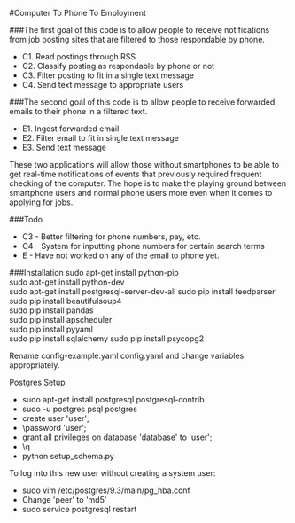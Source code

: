 #Computer To Phone To Employment

###The first goal of this code is to allow people to receive notifications from job posting sites that are filtered to those respondable by phone.
- C1. Read postings through RSS
- C2. Classify posting as respondable by phone or not
- C3. Filter posting to fit in a single text message
- C4. Send text message to appropriate users

###The second goal of this code is to allow people to receive forwarded emails to their phone in a filtered text.

- E1. Ingest forwarded email
- E2. Filter email to fit in single text message
- E3. Send text message

These two applications will allow those without smartphones to be able to get real-time notifications of events that previously required frequent checking of the computer. The hope is to make the playing ground between smartphone users and normal phone users more even when it comes to applying for jobs.

###Todo
- C3 - Better filtering for phone numbers, pay, etc.
- C4 - System for inputting phone numbers for certain search terms
- E - Have not worked on any of the email to phone yet.

###Installation
sudo apt-get install python-pip  
sudo apt-get install python-dev  
sudo apt-get install postgresql-server-dev-all 
sudo pip install feedparser  
sudo pip install beautifulsoup4  
sudo pip install pandas  
sudo pip install apscheduler  
sudo pip install pyyaml  
sudo pip install sqlalchemy
sudo pip install psycopg2

Rename config-example.yaml config.yaml and change variables appropriately.  

Postgres Setup

- sudo apt-get install postgresql postgresql-contrib
- sudo -u postgres psql postgres
- create user 'user';
- \password 'user';
- grant all privileges on database 'database' to 'user';
- \q
- python setup_schema.py

To log into this new user without creating a system user:
- sudo vim /etc/postgres/9.3/main/pg_hba.conf
- Change 'peer' to 'md5'
- sudo service postgresql restart

